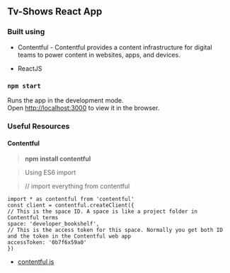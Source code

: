 ## Tv-Shows React App

### Built using

- Contentful - Contentful provides a content infrastructure for digital teams to power content in websites, apps, and devices.

- ReactJS

### `npm start`

Runs the app in the development mode.\
Open [http://localhost:3000](http://localhost:3000) to view it in the browser.

### Useful Resources

#### Contentful

> **npm install contentful**

> Using ES6 import

> // import everything from contentful

    import * as contentful from 'contentful'
    const client = contentful.createClient({
    // This is the space ID. A space is like a project folder in Contentful terms
    space: 'developer_bookshelf',
    // This is the access token for this space. Normally you get both ID and the token in the Contentful web app
    accessToken: '0b7f6x59a0'
    })

- [contentful.js](https://contentful.github.io/contentful.js/contentful/6.1.1/)
